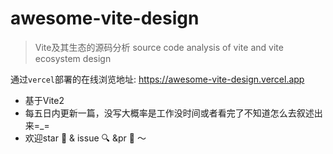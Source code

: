 # awesome-vite-design

> Vite及其生态的源码分析
source code analysis of vite and vite ecosystem design

通过`vercel`部署的在线浏览地址: https://awesome-vite-design.vercel.app

* 基于Vite2
* 每五日内更新一篇，没写大概率是工作没时间或者看完了不知道怎么去叙述出来=_=
* 欢迎star 🌟 & issue 🔍 &pr 🤝 ～ 
